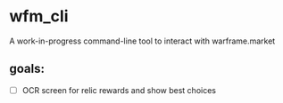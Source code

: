 # wfm_cli

A work-in-progress command-line tool to interact with warframe.market

## goals:
- [ ] OCR screen for relic rewards and show best choices